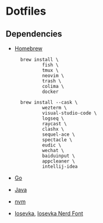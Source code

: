 # Dotfiles

## Dependencies

- [Homebrew](https://brew.sh/)
        
        brew install \
                fish \
                tmux \
                neovim \
                trash \
                colima \
                docker

        brew install --cask \
                wezterm \
                visual-studio-code \
                logseq \
                raycast \
                clashx \
                sequel-ace \
                spectacle \
                eudic \
                wechat \
                baiduinput \
                appcleaner \
                intellij-idea

- [Go](https://go.dev/dl/)
- [Java](https://www.oracle.com/java/technologies/downloads/#jdk18-mac)
- [nvm](https://github.com/nvm-sh/nvm)
- [Iosevka](https://github.com/be5invis/Iosevka/releases), [Iosevka Nerd Font](https://github.com/ryanoasis/nerd-fonts/releases)
